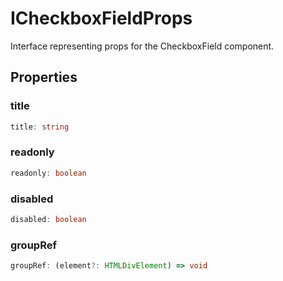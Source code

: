 # ICheckboxFieldProps

Interface representing props for the CheckboxField component.

## Properties

### title

```ts
title: string
```

### readonly

```ts
readonly: boolean
```

### disabled

```ts
disabled: boolean
```

### groupRef

```ts
groupRef: (element?: HTMLDivElement) => void
```
